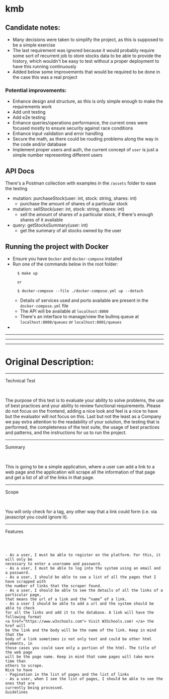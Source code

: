 # kmb

## Candidate notes:

- Many decisions were taken to simplify the project, as this is supposed to be a simple exercise
- The last requirement was ignored because it would probably require some sort of recurrent job to store stocks data to be able to provide the history, which wouldn't be easy to test without a proper deployment to have this running continuously
- Added below some improvements that would be required to be done in the case this was a real project

### Potential improvements:
- Enhance design and structure, as this is only simple enough to make the requirements work
- Add unit testing
- Add e2e testing
- Enhance queries/operations performance, the current ones were focused mostly to ensure security against race conditions
- Enhance input validation and error handling
- Secure the math, as there could be rouding problems along the way in the code and/or database
- Implement proper users and auth, the current concept of `user` is just a simple number representing different users


## API Docs

There's a Postman collection with examples in the `/assets` folder to ease the testing

- mutation: purchaseStock(user: int, stock: string, shares: int)
  - purchase the amount of shares of a particular stock
- mutation: sellStock(user: int, stock: string, shares: int)
  - sell the amount of shares of a particular stock, if there's enough shares of it available
- query: getStocksSummary(user: int)
  - get the summary of all stocks owned by the user


## Running the project with Docker

- Ensure you have `Docker` and `docker-compose` installed
- Run one of the commands below in the root folder:
  ```
    $ make up

    or

    $ docker-compose --file ./docker-compose.yml up --detach
  ```
  - Details of services used and ports available are present in the `docker-compose.yml` file
  - The API will be available at `localhost:8000`
  - There's an interface to manage/view the bullmq queue at `localhost:8000/queues` or `localhost:8001/queues`
- 


---
---
---
# Original Description:

---

Technical Test

<br/>

The purpose of this test is to evaluate your ability to solve problems, the use of best
practices and your ability to review functional requirements. Please do not focus on
the frontend, adding a nice look and feel is a nice to have but the evaluator will not
focus on this. Last but not the least as a Company we pay extra attention to the
readability of your solution, the testing that is performed, the completeness of the test
suite, the usage of best practices and patterns, and the instructions for us to run the
project.

---

Summary

<br/>

This is going to be a simple application, where a user can add a link to a web page and
the application will scrape all the information of that page and get a list of all of the
links in that page.

---

Scope

<br/>

You will only check for a tag, any other way that a link could form (i.e. via javascript you
could ignore it).

---

Features

<br/>

```

- As a user, I must be able to register on the platform. For this, it will only be
necessary to enter a username and password.
- As a user, I must be able to log into the system using an email and a password.
- As a user, I should be able to see a list of all the pages that I have scrapped with
the number of links that the scraper found.
- As a user, I should be able to see the details of all the links of a particular page,
that means the url of a link and the “name” of a link.
- As a user I should be able to add a url and the system should be able to check
for all the links and add it to the database. A link will have the following format
<a href="https://www.w3schools.com"> Visit W3Schools.com! </a> the href will
be the link and the body will be the name of the link. Keep in mind that the
body of a link sometimes is not only text and could be other html elements, in
those cases you could save only a portion of the html. The title of the web page
will be the page name. Keep in mind that some pages will take more time than
others to scrape.
Nice to have
- Pagination in the list of pages and the list of links
- As a user, when I see the list of pages, I should be able to see the ones that are
currently being processed.
Guidelines

```